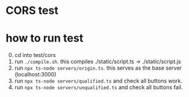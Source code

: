 # CORS test

# how to run test

0. cd into test/cors
1. run `./compile.sh`. this compiles ./static/script.ts -> ./static/script.js
2. run `npx ts-node servers/origin.ts`. this serves as the base server (localhost:3000)
3. run `npx ts-node servers/qualified.ts` and check all buttons work.
4. run `npx ts-node servers/unqualified.ts` and check all buttons fail.
